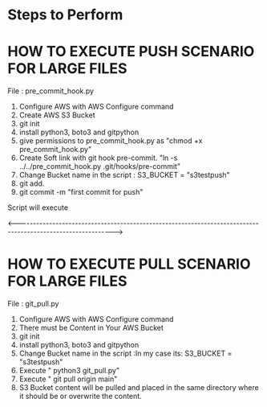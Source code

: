 # Steps to Perform




# HOW TO EXECUTE PUSH SCENARIO FOR LARGE FILES
File : pre_commit_hook.py

1. Configure AWS with AWS Configure command
2. Create AWS S3 Bucket
3. git init
4. install python3, boto3 and gitpython
5. give permissions to pre_commit_hook.py as "chmod +x pre_commit_hook.py"
6. Create Soft link with git hook pre-commit. "ln -s ../../pre_commit_hook.py .git/hooks/pre-commit"
7. Change Bucket name in the script :  S3_BUCKET = "s3testpush"
8. git add.
9. git commit -m "first commit for push"

 Script will execute




<------------------------------------------------------------------------------------------------------------>





# HOW TO EXECUTE PULL SCENARIO FOR LARGE FILES
File : git_pull.py

1. Configure AWS with AWS Configure command
2. There must be Content in Your AWS Bucket
3. git init
4. install python3, boto3 and gitpython
5. Change Bucket name in the script :In my case its:   S3_BUCKET = "s3testpush"
6. Execute " python3 git_pull.py"
7. Execute " git pull origin main" 
8. S3 Bucket content will be pulled and placed in the same directory where it should be or overwrite the content. 
 
